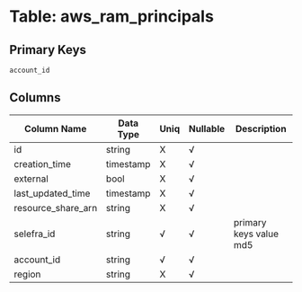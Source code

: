 # Table: aws_ram_principals

## Primary Keys 

```
account_id
```


## Columns 

|  Column Name   |  Data Type  | Uniq | Nullable | Description | 
|  ----  | ----  | ----  | ----  | ---- | 
| id | string | X | √ |  | 
| creation_time | timestamp | X | √ |  | 
| external | bool | X | √ |  | 
| last_updated_time | timestamp | X | √ |  | 
| resource_share_arn | string | X | √ |  | 
| selefra_id | string | √ | √ | primary keys value md5 | 
| account_id | string | √ | √ |  | 
| region | string | X | √ |  | 


